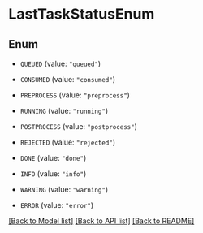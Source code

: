 # LastTaskStatusEnum

## Enum


* `QUEUED` (value: `"queued"`)

* `CONSUMED` (value: `"consumed"`)

* `PREPROCESS` (value: `"preprocess"`)

* `RUNNING` (value: `"running"`)

* `POSTPROCESS` (value: `"postprocess"`)

* `REJECTED` (value: `"rejected"`)

* `DONE` (value: `"done"`)

* `INFO` (value: `"info"`)

* `WARNING` (value: `"warning"`)

* `ERROR` (value: `"error"`)


[[Back to Model list]](../README.md#documentation-for-models) [[Back to API list]](../README.md#documentation-for-api-endpoints) [[Back to README]](../README.md)


